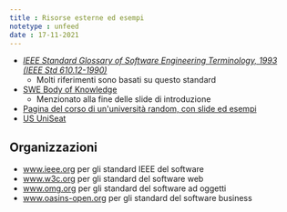 ```yaml
---
title : Risorse esterne ed esempi
notetype : unfeed
date : 17-11-2021
---
```


* [*IEEE Standard Glossary of Software Engineering Terminology, 1993 (IEEE Std 610.12-1990)*](http://www.informatik.htw-dresden.de/~hauptman/SEI/IEEE_Standard_Glossary_of_Software_Engineering_Terminology%20.pdf)
  + Molti riferimenti sono basati su questo standard
* [SWE Body of Knowledge](https://cs.fit.edu/~kgallagher/Schtick/Serious/SWEBOKv3.pdf)
  + Menzionato alla fine delle slide di introduzione
* [Pagina del corso di un'università random, con slide ed esempi](http://www.dcs.glasgow.ac.uk/~simon/teaching/MechEngSE3/)
* [US UniSeat](https://github.com/antonio-decaro/US_UniSeat/)


## Organizzazioni
* www.ieee.org per gli standard IEEE del software
* www.w3c.org per gli standard del software web
* www.omg.org per gli standard del software ad oggetti
* www.oasins-open.org per gli standard del software business
